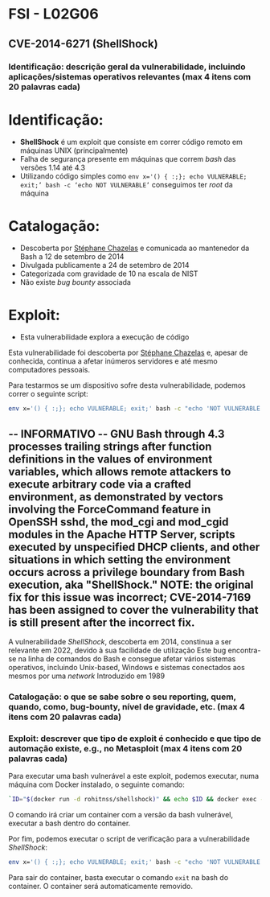 # FSI - L02G06

## CVE-2014-6271 (ShellShock)

### Identificação: descrição geral da vulnerabilidade, incluindo aplicações/sistemas operativos relevantes (max 4 itens com 20 palavras cada)


# Identificação:

   - **ShellShock** é um exploit que consiste em correr código remoto em máquinas UNIX (principalmente)
   - Falha de segurança presente em máquinas que correm *bash* das versões 1.14 até 4.3
   - Utilizando código simples como `env x='() { :;}; echo VULNERABLE; exit;’ bash -c ‘echo NOT VULNERABLE’` conseguimos ter *root* da máquina

# Catalogação:

- Descoberta por [Stéphane Chazelas](https://unix.stackexchange.com/users/22565/st%c3%a9phane-chazelas) e comunicada ao mantenedor da Bash a 12 de setembro de 2014
- Divulgada publicamente a 24 de setembro de 2014
- Categorizada com gravidade de 10 na escala de NIST
- Não existe *bug bounty* associada


# Exploit:

   - Esta vulnerabilidade explora a execução de código

Esta vulnerabilidade foi descoberta por [Stéphane Chazelas](https://unix.stackexchange.com/users/22565/st%c3%a9phane-chazelas) e, apesar de conhecida, continua a afetar inúmeros servidores e até mesmo computadores pessoais.

Para testarmos se um dispositivo sofre desta vulnerabilidade, podemos correr o seguinte script:

```bash
env x='() { :;}; echo VULNERABLE; exit;' bash -c "echo 'NOT VULNERABLE'"
```

-- INFORMATIVO --
GNU Bash through 4.3 processes trailing strings after function definitions in the values of environment variables, which allows remote attackers to execute arbitrary code via a crafted environment, as demonstrated by vectors involving the ForceCommand feature in OpenSSH sshd, the mod_cgi and mod_cgid modules in the Apache HTTP Server, scripts executed by unspecified DHCP clients, and other situations in which setting the environment occurs across a privilege boundary from Bash execution, aka "ShellShock." NOTE: the original fix for this issue was incorrect; CVE-2014-7169 has been assigned to cover the vulnerability that is still present after the incorrect fix.
------------------

A vulnerabilidade *ShellShock*, descoberta em 2014, constinua a ser relevante em 2022, devido à sua facilidade de utilização
Este bug encontra-se na linha de comandos do Bash e consegue afetar vários sistemas operativos, incluindo Unix-based, Windows e sistemas conectados aos mesmos por uma *network*
Introduzido em 1989

### Catalogação: o que se sabe sobre o seu reporting, quem, quando, como, bug-bounty, nível de gravidade, etc. (max 4 itens com 20 palavras cada)





### Exploit: descrever que tipo de exploit é conhecido e que tipo de automação existe, e.g., no Metasploit (max 4 itens com 20 palavras cada)

Para executar uma bash vulnerável a este exploit, podemos executar, numa máquina com Docker instalado, o seguinte comando:

```bash  
`ID="$(docker run -d rohitnss/shellshock)" && echo $ID && docker exec -it $ID /bin/bash && docker rm -f $ID > /dev/null`
```

O comando irá criar um container com a versão da bash vulnerável, executar a bash dentro do container.

Por fim, podemos executar o script de verificação para a vulnerabilidade *ShellShock*:

```bash
env x='() { :;}; echo VULNERABLE; exit;' bash -c "echo 'NOT VULNERABLE'"
```

Para sair do container, basta executar o comando `exit` na bash do container. O container será automaticamente removido.
